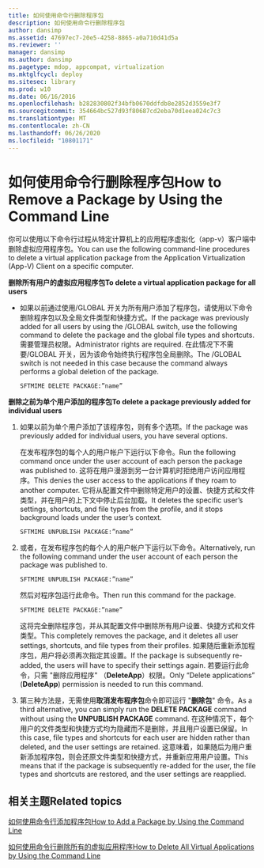 ```yaml
---
title: 如何使用命令行删除程序包
description: 如何使用命令行删除程序包
author: dansimp
ms.assetid: 47697ec7-20e5-4258-8865-a0a710d41d5a
ms.reviewer: ''
manager: dansimp
ms.author: dansimp
ms.pagetype: mdop, appcompat, virtualization
ms.mktglfcycl: deploy
ms.sitesec: library
ms.prod: w10
ms.date: 06/16/2016
ms.openlocfilehash: b282830802f34bfb0670ddfdb8e2852d3559e3f7
ms.sourcegitcommit: 354664bc527d93f80687cd2eba70d1eea024c7c3
ms.translationtype: MT
ms.contentlocale: zh-CN
ms.lasthandoff: 06/26/2020
ms.locfileid: "10801171"
---
```

# <span data-ttu-id="2efde-103">如何使用命令行删除程序包</span><span class="sxs-lookup"><span data-stu-id="2efde-103">How to Remove a Package by Using the Command Line</span></span>


<span data-ttu-id="2efde-104">你可以使用以下命令行过程从特定计算机上的应用程序虚拟化（app-v）客户端中删除虚拟应用程序包。</span><span class="sxs-lookup"><span data-stu-id="2efde-104">You can use the following command-line procedures to delete a virtual application package from the Application Virtualization (App-V) Client on a specific computer.</span></span>

**<span data-ttu-id="2efde-105">删除所有用户的虚拟应用程序包</span><span class="sxs-lookup"><span data-stu-id="2efde-105">To delete a virtual application package for all users</span></span>**

-   <span data-ttu-id="2efde-106">如果以前通过使用/GLOBAL 开关为所有用户添加了程序包，请使用以下命令删除程序包以及全局文件类型和快捷方式。</span><span class="sxs-lookup"><span data-stu-id="2efde-106">If the package was previously added for all users by using the /GLOBAL switch, use the following command to delete the package and the global file types and shortcuts.</span></span> <span data-ttu-id="2efde-107">需要管理员权限。</span><span class="sxs-lookup"><span data-stu-id="2efde-107">Administrator rights are required.</span></span> <span data-ttu-id="2efde-108">在此情况下不需要/GLOBAL 开关，因为该命令始终执行程序包全局删除。</span><span class="sxs-lookup"><span data-stu-id="2efde-108">The /GLOBAL switch is not needed in this case because the command always performs a global deletion of the package.</span></span>

    `SFTMIME DELETE PACKAGE:”name”`

**<span data-ttu-id="2efde-109">删除之前为单个用户添加的程序包</span><span class="sxs-lookup"><span data-stu-id="2efde-109">To delete a package previously added for individual users</span></span>**

1.  <span data-ttu-id="2efde-110">如果以前为单个用户添加了该程序包，则有多个选项。</span><span class="sxs-lookup"><span data-stu-id="2efde-110">If the package was previously added for individual users, you have several options.</span></span>

    <span data-ttu-id="2efde-111">在发布程序包的每个人的用户帐户下运行以下命令。</span><span class="sxs-lookup"><span data-stu-id="2efde-111">Run the following command once under the user account of each person the package was published to.</span></span> <span data-ttu-id="2efde-112">这将在用户漫游到另一台计算机时拒绝用户访问应用程序。</span><span class="sxs-lookup"><span data-stu-id="2efde-112">This denies the user access to the applications if they roam to another computer.</span></span> <span data-ttu-id="2efde-113">它将从配置文件中删除特定用户的设置、快捷方式和文件类型，并在用户的上下文中停止后台加载。</span><span class="sxs-lookup"><span data-stu-id="2efde-113">It deletes the specific user’s settings, shortcuts, and file types from the profile, and it stops background loads under the user’s context.</span></span>

    `SFTMIME UNPUBLISH PACKAGE:”name”`

2.  <span data-ttu-id="2efde-114">或者，在发布程序包的每个人的用户帐户下运行以下命令。</span><span class="sxs-lookup"><span data-stu-id="2efde-114">Alternatively, run the following command under the user account of each person the package was published to.</span></span>

    `SFTMIME UNPUBLISH PACKAGE:”name”`

    <span data-ttu-id="2efde-115">然后对程序包运行此命令。</span><span class="sxs-lookup"><span data-stu-id="2efde-115">Then run this command for the package.</span></span>

    `SFTMIME DELETE PACKAGE:”name”`

    <span data-ttu-id="2efde-116">这将完全删除程序包，并从其配置文件中删除所有用户设置、快捷方式和文件类型。</span><span class="sxs-lookup"><span data-stu-id="2efde-116">This completely removes the package, and it deletes all user settings, shortcuts, and file types from their profiles.</span></span> <span data-ttu-id="2efde-117">如果随后重新添加程序包，用户将必须再次指定其设置。</span><span class="sxs-lookup"><span data-stu-id="2efde-117">If the package is subsequently re-added, the users will have to specify their settings again.</span></span> <span data-ttu-id="2efde-118">若要运行此命令，只需 "删除应用程序" （**DeleteApp**）权限。</span><span class="sxs-lookup"><span data-stu-id="2efde-118">Only “Delete applications” (**DeleteApp**) permission is needed to run this command.</span></span>

3.  <span data-ttu-id="2efde-119">第三种方法是，无需使用**取消发布程序包**命令即可运行 "**删除包**" 命令。</span><span class="sxs-lookup"><span data-stu-id="2efde-119">As a third alternative, you can simply run the **DELETE PACKAGE** command without using the **UNPUBLISH PACKAGE** command.</span></span> <span data-ttu-id="2efde-120">在这种情况下，每个用户的文件类型和快捷方式均为隐藏而不是删除，并且用户设置已保留。</span><span class="sxs-lookup"><span data-stu-id="2efde-120">In this case, file types and shortcuts for each user are hidden rather than deleted, and the user settings are retained.</span></span> <span data-ttu-id="2efde-121">这意味着，如果随后为用户重新添加程序包，则会还原文件类型和快捷方式，并重新应用用户设置。</span><span class="sxs-lookup"><span data-stu-id="2efde-121">This means that if the package is subsequently re-added for the user, the file types and shortcuts are restored, and the user settings are reapplied.</span></span>

## <span data-ttu-id="2efde-122">相关主题</span><span class="sxs-lookup"><span data-stu-id="2efde-122">Related topics</span></span>


[<span data-ttu-id="2efde-123">如何使用命令行添加程序包</span><span class="sxs-lookup"><span data-stu-id="2efde-123">How to Add a Package by Using the Command Line</span></span>](how-to-add-a-package-by-using-the-command-line.md)

[<span data-ttu-id="2efde-124">如何使用命令行删除所有的虚拟应用程序</span><span class="sxs-lookup"><span data-stu-id="2efde-124">How to Delete All Virtual Applications by Using the Command Line</span></span>](how-to-delete-all-virtual-applications-by-using-the-command-line.md)

 

 





